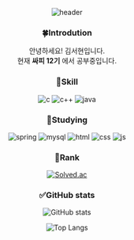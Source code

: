 <div align=center>
 
 ![header](https://capsule-render.vercel.app/api?type=cylinder&height=300&color=gradient&text=welcome👋&textBg=false&desc=seohyeonkim's%20github&animation=fadeIn&descSize=21&descAlign=49&descAlignY=62&reversal=false)

 </div>

<div align=center>

### :four_leaf_clover:Introdution

안녕하세요! 김서현입니다.  
현재 **싸피 12기** 에서 공부중입니다.

### :deciduous_tree:Skill
![c](https://img.shields.io/badge/C-00599C?style=for-the-badge&logo=c&logoColor=white)
![c++](https://img.shields.io/badge/C%2B%2B-00599C?style=for-the-badge&logo=c%2B%2B&logoColor=white)
![java](https://img.shields.io/badge/Java-ED8B00?style=for-the-badge&logo=openjdk&logoColor=white)

### :seedling:Studying
![spring](https://img.shields.io/badge/Spring-6DB33F?style=for-the-badge&logo=spring&logoColor=white)
![mysql](https://img.shields.io/badge/MySQL-00000F?style=for-the-badge&logo=mysql&logoColor=white)
![html](https://img.shields.io/badge/HTML5-E34F26?style=for-the-badge&logo=html5&logoColor=white)
![css](https://img.shields.io/badge/CSS3-1572B6?style=for-the-badge&logo=css3&logoColor=white)
![js](https://img.shields.io/badge/JavaScript-F7DF1E?style=for-the-badge&logo=JavaScript&logoColor=white)

### 👀Rank
[![Solved.ac](http://mazassumnida.wtf/api/mini/generate_badge?boj=seohyeki)](https://solved.ac/seohyeki)

### ✅GitHub stats
![GitHub stats](https://github-readme-stats.vercel.app/api?username=seohye-ki&hide=stars,contribs&count_private=true&show_icons=true&theme=transparent)


![Top Langs](https://github-readme-stats.vercel.app/api/top-langs/?username=seohye-ki&layout=compact&theme=transparent&hide_border=false&card_width=465)

</div>
